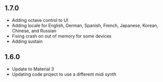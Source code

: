 ## 1.7.0

- Adding octave control to UI
- Adding locale for English, German, Spanish, French, Japanese, Korean, Chinese, and Russian
- Fixing crash on out of memory for some devices
- Adding sustain

## 1.6.0

- Update to Material 3
- Updating code project to use a different midi synth